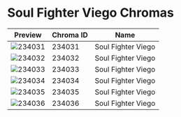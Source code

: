 # Soul Fighter Viego Chromas



| Preview | Chroma ID | Name |
|---------|-----------|------|
| ![234031](https://raw.communitydragon.org/latest/plugins/rcp-be-lol-game-data/global/default/v1/champion-chroma-images/234/234031.png) | 234031 | Soul Fighter Viego |
| ![234032](https://raw.communitydragon.org/latest/plugins/rcp-be-lol-game-data/global/default/v1/champion-chroma-images/234/234032.png) | 234032 | Soul Fighter Viego |
| ![234033](https://raw.communitydragon.org/latest/plugins/rcp-be-lol-game-data/global/default/v1/champion-chroma-images/234/234033.png) | 234033 | Soul Fighter Viego |
| ![234034](https://raw.communitydragon.org/latest/plugins/rcp-be-lol-game-data/global/default/v1/champion-chroma-images/234/234034.png) | 234034 | Soul Fighter Viego |
| ![234035](https://raw.communitydragon.org/latest/plugins/rcp-be-lol-game-data/global/default/v1/champion-chroma-images/234/234035.png) | 234035 | Soul Fighter Viego |
| ![234036](https://raw.communitydragon.org/latest/plugins/rcp-be-lol-game-data/global/default/v1/champion-chroma-images/234/234036.png) | 234036 | Soul Fighter Viego |